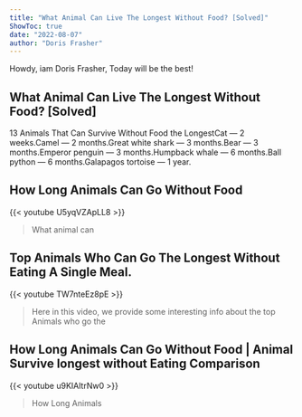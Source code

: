 ```yaml
---
title: "What Animal Can Live The Longest Without Food? [Solved]"
ShowToc: true 
date: "2022-08-07"
author: "Doris Frasher" 
---
```


Howdy, iam Doris Frasher, Today will be the best!
## What Animal Can Live The Longest Without Food? [Solved]
 13 Animals That Can Survive Without Food the LongestCat — 2 weeks.Camel — 2 months.Great white shark — 3 months.Bear — 3 months.Emperor penguin — 3 months.Humpback whale — 6 months.Ball python — 6 months.Galapagos tortoise — 1 year.

## How Long Animals Can Go Without Food
{{< youtube U5yqVZApLL8 >}}
>What animal can

## Top Animals Who Can Go The Longest Without Eating A Single Meal.
{{< youtube TW7nteEz8pE >}}
>Here in this video, we provide some interesting info about the top Animals who go the 

## How Long Animals Can Go Without Food | Animal Survive longest without Eating Comparison
{{< youtube u9KIAltrNw0 >}}
>How Long Animals 

